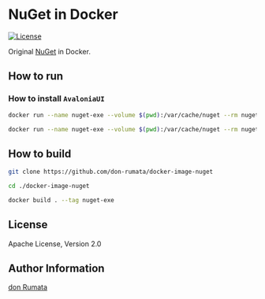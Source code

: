 # NuGet in Docker

[![License][license-image]][license-url]

Original [NuGet](https://www.nuget.org/) in Docker.

## How to run

### How to install `AvaloniaUI`

```bash
docker run --name nuget-exe --volume $(pwd):/var/cache/nuget --rm nuget-exe nuget install avalonia
```
```bash
docker run --name nuget-exe --volume $(pwd):/var/cache/nuget --rm nuget-exe nuget install avalonia -version 11.0.10
```

## How to build

```bash
git clone https://github.com/don-rumata/docker-image-nuget

cd ./docker-image-nuget

docker build . --tag nuget-exe
```

## License

Apache License, Version 2.0

## Author Information

[don Rumata](https://github.com/don-rumata)

[license-image]: https://img.shields.io/github/license/don-rumata/docker-image-nuget.svg
[license-url]: https://opensource.org/licenses/Apache-2.0
